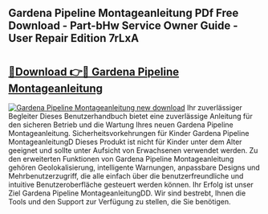 ## Gardena Pipeline Montageanleitung PDf Free Download - Part-bHw Service Owner Guide - User Repair Edition 7rLxA

# <h2><a href="http://df73x5x.blite.top/?on=Gardena+Pipeline+Montageanleitung">🔗Download 👉🔴 Gardena Pipeline Montageanleitung</a></h2>

[![Gardena Pipeline Montageanleitung new download](https://i.imgur.com/lujVjoI.png)](http://df73x5x.blite.top/?on=Gardena+Pipeline+Montageanleitung)
Ihr zuverlässiger Begleiter Dieses Benutzerhandbuch bietet eine zuverlässige Anleitung für den sicheren Betrieb und die Wartung Ihres neuen Gardena Pipeline Montageanleitung. Sicherheitsvorkehrungen für Kinder Gardena Pipeline MontageanleitungD Dieses Produkt ist nicht für Kinder unter dem Alter geeignet und sollte unter Aufsicht von Erwachsenen verwendet werden. Zu den erweiterten Funktionen von Gardena Pipeline Montageanleitung gehören Geolokalisierung, intelligente Warnungen, anpassbare Designs und Mehrbenutzerzugriff, die alle einfach über die benutzerfreundliche und intuitive Benutzeroberfläche gesteuert werden können. Ihr Erfolg ist unser Ziel Gardena Pipeline MontageanleitungDD. Wir sind bestrebt, Ihnen die Tools und den Support zur Verfügung zu stellen, die Sie benötigen.
